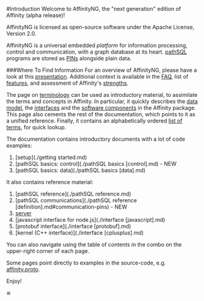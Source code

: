 #Introduction
Welcome to AffinityNG, the "next generation" edition of Affinity (alpha release)!  

AffinityNG is licensed as open-source software under the Apache License, Version 2.0.  

AffinityNG is a universal embedded *platform* for information processing, control and communication,
with a graph database at its heart. [pathSQL](./terminology.md#pathsql) programs are stored as
[PINs](./terminology.md#pin) alongside plain data.  

###Where To Find Information
For an overview of AffinityNG, please have a look at this
[presentation](../promo/ddos.html).  Additional context is available in the [FAQ](./FAQ.md), list of [features](./features.md),
and assessment of Affinity's [strengths](./strengths.md).

<!-- TODO: ddos.html is actually not too bad but let's refresh it with Mark's latest prez contents -->

The page on [terminology](./terminology.md) can be used as introductory material,
to assimilate the terms and concepts in Affinity. In particular, it quickly describes
the [data model](./terminology.md#essential-concepts-data-model), the [interfaces](./terminology.md#interfaces)
and the [software components](./terminology.md#software-components) in the Affinity package. This page also cements the rest of the 
documentation, which points to it as a unified reference. Finally, it contains
an alphabetically ordered [list of terms](./terminology.md#list-of-terms-in-alphabetical-order), for quick lookup.

The documentation contains introductory documents with a lot of code examples:  

1. [setup](./getting started.md)  
2. [pathSQL basics: control](./pathSQL basics [control].md) - <span class='pathsql_new'>NEW</span>  
3. [pathSQL basics: data](./pathSQL basics [data].md)  

It also contains reference material:  

1. [pathSQL reference](./pathSQL reference.md)  
2. [pathSQL communications](./pathSQL reference [definition].md#communication-pins) - <span class='pathsql_new'>NEW</span>  
3. [server](./server.md)  
4. [javascript interface for node.js](./interface [javascript].md)  
5. [protobuf interface](./interface [protobuf].md)  
6. [kernel (C++ interface)](./interface [cplusplus].md)  

You can also navigate using the table of contents in the combo on the upper-right corner of each page.  

Some pages point directly to examples in the source-code, e.g. [affinity.proto](./sources/affinity_proto.html).

Enjoy!

<div id='special_ee01'>&cong;</div>
